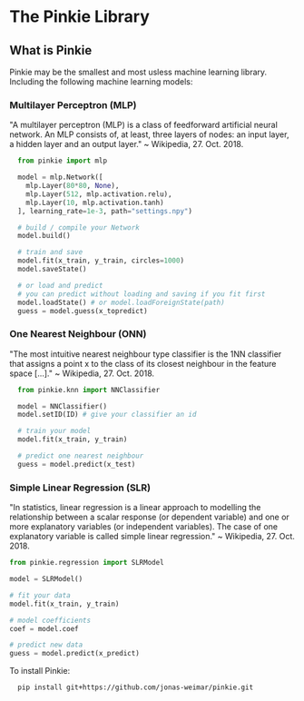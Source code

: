 # The Pinkie Library

## What is Pinkie
Pinkie may be the smallest and most usless machine learning library. Including the
following machine learning models:

### Multilayer Perceptron (MLP)
"A multilayer perceptron (MLP) is a class of feedforward artificial neural network.
An MLP consists of, at least, three layers of nodes:
an input layer, a hidden layer and an output layer." ~ Wikipedia, 27. Oct. 2018.
```python
  from pinkie import mlp

  model = mlp.Network([
    mlp.Layer(80*80, None),
    mlp.Layer(512, mlp.activation.relu),
    mlp.Layer(10, mlp.activation.tanh)
  ], learning_rate=1e-3, path="settings.npy")

  # build / compile your Network
  model.build()

  # train and save
  model.fit(x_train, y_train, circles=1000)
  model.saveState()

  # or load and predict
  # you can predict without loading and saving if you fit first
  model.loadState() # or model.loadForeignState(path)
  guess = model.guess(x_topredict)
```

### One Nearest Neighbour (ONN)
"The most intuitive nearest neighbour type classifier is the 1NN classifier
that assigns a point x to the class of its closest neighbour in the feature space [...]." ~ Wikipedia, 27. Oct. 2018.
```python
  from pinkie.knn import NNClassifier

  model = NNClassifier()
  model.setID(ID) # give your classifier an id

  # train your model
  model.fit(x_train, y_train)

  # predict one nearest neighbour
  guess = model.predict(x_test)
```

### Simple Linear Regression (SLR)
"In statistics, linear regression is a linear approach to modelling
the relationship between a scalar response (or dependent variable)
and one or more explanatory variables (or independent variables).
The case of one explanatory variable is called simple linear regression." ~ Wikipedia, 27. Oct. 2018.
```python
from pinkie.regression import SLRModel

model = SLRModel()

# fit your data
model.fit(x_train, y_train)

# model coefficients
coef = model.coef

# predict new data
guess = model.predict(x_predict)
```

To install Pinkie:
```
  pip install git+https://github.com/jonas-weimar/pinkie.git
```
